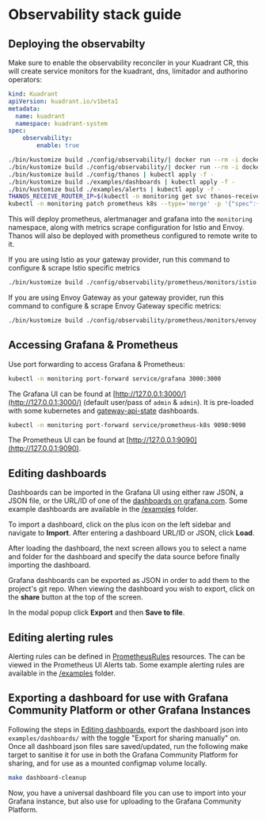 # Observability stack guide

## Deploying the observabilty

Make sure to enable the observability reconciler in your Kuadrant CR, this will create service monitors for the kuadrant, dns, limitador and authorino operators:
```yaml
kind: Kuadrant
apiVersion: kuadrant.io/v1beta1
metadata:
  name: kuadrant
  namespace: kuadrant-system
spec:
    observability:
        enable: true
```


```bash
./bin/kustomize build ./config/observability/| docker run --rm -i docker.io/ryane/kfilt -i kind=CustomResourceDefinition | kubectl apply --server-side -f -
./bin/kustomize build ./config/observability/| docker run --rm -i docker.io/ryane/kfilt -x kind=CustomResourceDefinition | kubectl apply -f -
./bin/kustomize build ./config/thanos | kubectl apply -f -
./bin/kustomize build ./examples/dashboards | kubectl apply -f -
./bin/kustomize build ./examples/alerts | kubectl apply -f -
THANOS_RECEIVE_ROUTER_IP=$(kubectl -n monitoring get svc thanos-receive-router-lb -o jsonpath='{.status.loadBalancer.ingress[0].ip}')
kubectl -n monitoring patch prometheus k8s --type='merge' -p '{"spec":{"remoteWrite":[{"url":"http://'"$THANOS_RECEIVE_ROUTER_IP"':19291/api/v1/receive", "writeRelabelConfigs":[{"action":"replace", "replacement":"'"$KUADRANT_CLUSTER_NAME"'", "targetLabel":"cluster_id"}]}]}}'
```

This will deploy prometheus, alertmanager and grafana into the `monitoring` namespace,
along with metrics scrape configuration for Istio and Envoy.
Thanos will also be deployed with prometheus configured to remote write to it.

If you are using Istio as your gateway provider, run this command to configure & scrape Istio specific metrics

```bash
./bin/kustomize build ./config/observability/prometheus/monitors/istio | kubectl apply -f -
```

If you are using Envoy Gateway as your gateway provider, run this command to configure & scrape Envoy Gateway specific metrics:

```bash
./bin/kustomize build ./config/observability/prometheus/monitors/envoy | kubectl apply -f -
```

## Accessing Grafana & Prometheus

Use port forwarding to access Grafana & Prometheus:

```bash
kubectl -n monitoring port-forward service/grafana 3000:3000
```

The Grafana UI can be found at [http://127.0.0.1:3000/](http://127.0.0.1:3000/) (default user/pass of `admin` & `admin`).
It is pre-loaded with some kubernetes and [gateway-api-state](https://github.com/Kuadrant/gateway-api-state-metrics) dashboards.

```bash
kubectl -n monitoring port-forward service/prometheus-k8s 9090:9090
```

The Prometheus UI can be found at [http://127.0.0.1:9090](http://127.0.0.1:9090).

## Editing dashboards

Dashboards can be imported in the Grafana UI using either raw JSON, a JSON file, or the URL/ID of one of the [dashboards on grafana.com](https://grafana.com/grafana/dashboards/).
Some example dashboards are available in the [/examples](/examples) folder.

To import a dashboard, click on the plus icon on the left sidebar and navigate to **Import**. After entering a dashboard URL/ID or JSON, click **Load**.

After loading the dashboard, the next screen allows you to select a name and folder for the dashboard and specify the data source before finally importing the dashboard.

Grafana dashboards can be exported as JSON in order to add them to the project's git repo.
When viewing the dashboard you wish to export, click on the **share** button at the top of the screen.

In the modal popup click **Export** and then **Save to file**.

## Editing alerting rules

Alerting rules can be defined in [PrometheusRules](https://github.com/prometheus-operator/prometheus-operator/blob/main/Documentation/user-guides/alerting.md#configuring-alertmanager-in-prometheus) resources.
The can be viewed in the Prometheus UI Alerts tab.
Some example alerting rules are available in the [/examples](/examples) folder.

## Exporting a dashboard for use with Grafana Community Platform or other Grafana Instances

Following the steps in [Editing dashboards](#editing-dashboards), export the dashboard json into `examples/dashboards/` with the toggle "Export for sharing manually" on. Once all dashboard json files sare saved/updated, run the following make target to sanitise it for use in both the Grafana Community Platform for sharing, and for use as a mounted configmap volume locally.

```bash
make dashboard-cleanup
```

Now, you have a universal dashboard file you can use to import into your Grafana instance, but also use for uploading to the Grafana Community Platform.
